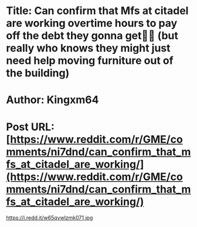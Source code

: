 # Title: Can confirm that Mfs at citadel are working overtime hours to pay off the debt they gonna get🦍🚀 (but really who knows they might just need help moving furniture out of the building)
# Author: Kingxm64
# Post URL: [https://www.reddit.com/r/GME/comments/ni7dnd/can_confirm_that_mfs_at_citadel_are_working/](https://www.reddit.com/r/GME/comments/ni7dnd/can_confirm_that_mfs_at_citadel_are_working/)


https://i.redd.it/w65qvwlzmk071.jpg